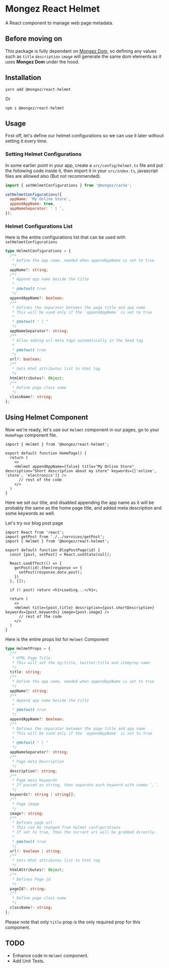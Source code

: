 # Mongez React Helmet

A React component to manage web page metadata.

## Before moving on

This package is fully dependant on [Mongez Dom](https://github.com/hassanzohdy/mongez-dom), so defining any values such as `title` `description` `image` will generate the same dom elements as it uses **Mongez Dom** under the hood.

## Installation

`yarn add @mongez/react-helmet`

Or

`npm i @mongez/react-helmet`

## Usage

First off, let's define our helmet configurations so we can use it later without setting it every time.

### Setting Helmet Configurations

In some earlier point in your app, create a `src/config/helmet.ts` file and put the following code inside it, then import it in your `src/index.ts`, javascript files are allowed also (But not recommended).

```js
import { setHelmetConfigurations } from '@mongez/cache';

setHelmetConfigurations({
  appName: 'My Online Store',
  appendAppName: true,
  appNameSeparator: ' | ',
});
```

### Helmet Configurations List

Here is the entire configurations list that can be used with `setHelmetConfigurations`

```ts
type HelmetConfigurations = {
  /**
   * Define the app name, needed when appendAppName is set to true
   */
  appName?: string;
  /**
   * Append app name beside the title
   *
   * @default true
   */
  appendAppName?: boolean;
  /**
   * Defines the separator between the page title and app name
   * This will be used only if the `appendAppName` is set to true
   *
   * @default " | "
   */
  appNameSeparator?: string;
  /**
   * Allow adding url meta tags automatically in the head tag
   *
   * @default true
   */
  url?: boolean;
  /**
   * Sets Html attributes list to html tag
   */
  htmlAttributes?: Object;
  /**
   * Define page class name
   */
  className?: string;
};
```

## Using Helmet Component

Now we're ready, let's use our `Helmet` component in our pages, go to your `HomePage` component file.

```tsx
import { Helmet } from '@mongez/react-helmet';

export default function HomePage() {
  return (
    <>
    <Helmet appendAppName={false} title="My Online Store" description="Short description about my store" keywords={['online', 'store', 'electronics']} />
      // rest of the code
    </>
  )
}
```

Here we set our title, and disabled appending the app name as it will be probably the same as the home page title, and added meta description and some keywords as well.

Let's try our blog post page

```tsx
import React from 'react';
import getPost from './../services/getPost';
import { Helmet } from '@mongez/react-helmet';

export default function BlogPostPage(id) {
  const [post, setPost] = React.useState(null);

  React.useEffect(() => {
    getPost(id).then(response => {
      setPost(response.data.post);
    })
  }, []);

  if (! post) return <h1>Loading...</h1>;

  return (
    <>
    <Helmet title={post.title} description={post.shortDescription} keywords={post.keywords} image={post.image} />
      // rest of the code
    </>
  )
}
```

Here is the entire props list for `Helmet` Component

```ts
type HelmetProps = {
  /**
   * HTML Page Title
   * This will set the og:title, twitter:title and itemprop name
   */
  title: string;
  /**
   * Define the app name, needed when appendAppName is set to true
   */
  appName?: string;
  /**
   * Append app name beside the title
   *
   * @default true
   */
  appendAppName?: boolean;
  /**
   * Defines the separator between the page title and app name
   * This will be used only if the `appendAppName` is set to true
   *
   * @default " | "
   */
  appNameSeparator?: string;
  /**
   * Page meta Description
   */
  description?: string;
  /**
   * Page meta keywords
   * If passed as string, then separate each keyword with comma `,`.
   */
  keywords?: string | string[];
  /**
   * Page image
   */
  image?: string;
  /**
   * Defines page url
   * This can be changed from helmet configurations
   * If set to true, then the current url will be grabbed directly.
   *
   * @default true
   */
  url?: boolean | string;
  /**
   * Sets Html attributes list to html tag
   */
  htmlAttributes?: Object;
  /**
   * Defines Page id
   */
  pageId?: string;
  /**
   * Define page class name
   */
  className?: string;
};
```

Please note that only `title` prop is the only required prop for this component.

## TODO

- Enhance code in `Helmet` component.
- Add Unit Tests.
